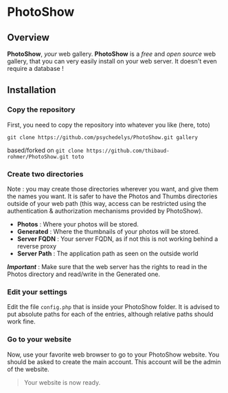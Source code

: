 # PhotoShow


## Overview

**PhotoShow**, *your* web gallery. **PhotoShow** is a *free* and *open source* web gallery, that you can very easily install on your web server. It doesn't even require a database !

## Installation

### Copy the repository

First, you need to copy the repository into whatever you like (here, toto)

`git clone https://github.com/psychedelys/PhotoShow.git gallery`

based/forked on 
`git clone https://github.com/thibaud-rohmer/PhotoShow.git toto`

### Create two directories

Note : you may create those directories wherever you want, and give them the names you want. It is safer to have the Photos and Thumbs directories outside of your web path (this way, access can be restricted using the authentication & authorization mechanisms provided by PhotoShow).

* **Photos** : Where your photos will be stored.
* **Generated** : Where the thumbnails of your photos will be stored. 
* **Server FQDN** : Your server FQDN, as if not this is not working behind a reverse proxy
* **Server Path** : The application path as seen on the outside world

***Important*** : Make sure that the web server has the rights to read in the Photos directory and read/write in the Generated one.

### Edit your settings

Edit the file `config.php` that is inside your PhotoShow folder. It is advised to put absolute paths for each of the entries, although relative paths should work fine.

### Go to your website

Now, use your favorite web browser to go to your PhotoShow website. You should be asked to create the main account. This account will be the admin of the website.

> Your website is now ready.
